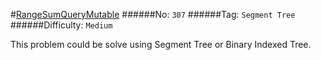 #[RangeSumQueryMutable](https://leetcode.com/problems/range-sum-query-mutable/)
######No: `307`
######Tag: `Segment Tree`
######Difficulty: `Medium`

This problem could be solve using Segment Tree or Binary Indexed Tree.

